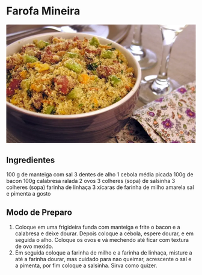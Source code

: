 # Farofa Mineira

![Farofa Mineira do dia 12 de outubro de 2022.](https://raw.githubusercontent.com/gdmacedo/Livro_Receitas/main/Farofa-Mineira.jpeg)

## Ingredientes
100 g de manteiga com sal
3 dentes de alho
1 cebola média picada
100g de bacon
100g calabresa ralada
2 ovos
3 colheres (sopa) de salsinha
3 colheres (sopa) farinha de linhaça
3 xícaras de farinha de milho amarela
sal e pimenta a gosto

## Modo de Preparo
1. Coloque em uma frigideira funda com manteiga e frite o bacon e a calabresa e deixe dourar. Depois coloque a cebola, espere dourar, e em seguida o alho. Coloque os ovos e vá mechendo até ficar com textura de ovo mexido.
2. Em seguida coloque a farinha de milho e a farinha de linhaça, misture a até a farinha dourar, mas cuidado para nao queimar, acrescente o sal e a pimenta, por fim coloque a salsinha. Sirva como quizer.